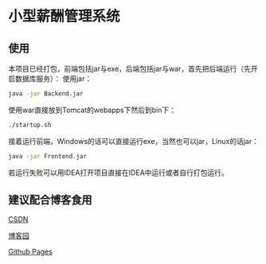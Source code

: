 # 小型薪酬管理系统

## 使用
本项目已经打包，前端包括jar与exe，后端包括jar与war，首先把后端运行（先开启数据库服务）：
使用jar：
```bash
java -jar Backend.jar
```
使用war直接放到Tomcat的webapps下然后到bin下：
```bash
./startup.sh
```
接着运行前端，Windows的话可以直接运行exe，当然也可以jar，Linux的话jar：
```bash
java -jar Frontend.jar
```
若运行失败可以用IDEA打开项目直接在IDEA中运行或者自行打包运行。

## 建议配合博客食用

[CSDN](https://blog.csdn.net/qq_27525611/article/details/105083135)

[博客园](https://www.cnblogs.com/6b7b5fc3/p/13054733.html)

[Github Pages](https://www.bingling.site/post/javafxspringbootyan-zheng-ma-gong-neng-de-xiao-xing-xin-chou-guan-li-xi-tong/)



